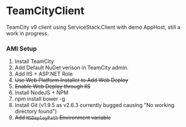 # TeamCityClient
TeamCity v9 client using ServiceStack.Client with demo AppHost, still a work in progress.

### AMI Setup
1. Install TeamCity
2. Add Default NuGet verison in TeamCity admin.
3. Add IIS + ASP.NET Role
4. ~~Use Web Platform Installer to Add Web Deploy~~
5. ~~Enable Web Deploy through IIS~~
6. Install NodeJS + NPM
7. npm install bower -g 
8. Install Git (v1.9.5 as v2.6.3 currently bugged causing "No working directory found")
9. ~~Add `MSDeployPath` Environment variable~~
